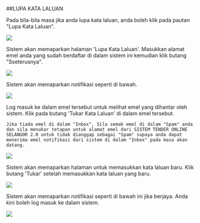 ##LUPA KATA LALUAN

Pada bila-bila masa jika anda lupa kata laluan, anda boleh klik pada pautan "Lupa Kata Laluan".

![](/docs/public/content/images/pass/fp1.png)

Sistem akan memaparkan halaman 'Lupa Kata Laluan'. Masukkan alamat emel anda yang sudah berdaftar di dalam sistem ini kemudian klik butang "Sseterusnya".

![](/docs/public/content/images/pass/fp2.png)

Sistem akan memaparkan notifikasi seperti di bawah.

![](/docs/public/content/images/pass/fp3.png)

Log masuk ke dalam emel tersebut untuk melihat emel yang dihantar oleh sistem. Klik pada butang 'Tukar Kata Laluan' di dalam emel tersebut.

    Jika tiada emel di dalam "Inbox", Sila semak emel di dalam "Spam" anda dan sila menukar tetapan untuk alamat emel dari SISTEM TENDER ONLINE SELANGOR 2.0 untuk tidak dianggap sebagai "Spam" supaya anda dapat menerima emel notifikasi dari sistem di dalam "Inbox" pada masa akan datang.

![](/docs/public/content/images/pass/emailfp.png)

Sistem akan memaparkan halaman untuk memasukkan kata laluan baru. Klik butang 'Tukar' setelah memasukkan kata laluan yang baru.

![](/docs/public/content/images/pass/borangfpbaru.png)

Sistem akan memaparkan notifikasi seperti di bawah ini jika berjaya. Anda kini boleh log masuk ke dalam sistem.

![](/docs/public/content/images/pass/notify_fp_success.png)

